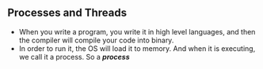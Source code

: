 ## Processes and Threads
- When you write a program, you write it in high level languages, and then the compiler will compile your code into binary.
- In order to run it, the OS will load it to memory. And when it is executing, we call it a process. So a ***process***